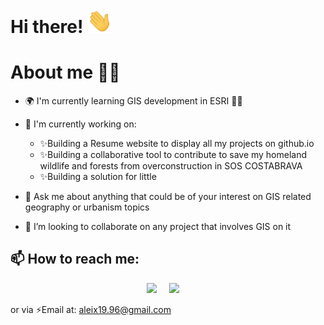  <h1>Hi there! <img src="https://raw.githubusercontent.com/ABSphreak/ABSphreak/master/gifs/Hi.gif" width="40px" /><h1>

# About me 🙇‍♂️

- :earth_africa: I'm currently learning GIS development in ESRI 🌱🌱
- :construction_worker: I'm currently working on: 
  - ✨Building a Resume website to display all my projects on github.io
  - ✨Building a collaborative tool to contribute to save my homeland wildlife and forests from overconstruction in SOS COSTABRAVA
  - ✨Building a solution for little
                      
- 💬 Ask me about anything that could be of your interest on GIS related geography or urbanism topics    
- 👯 I’m looking to collaborate on any project that involves GIS on it

## 📫 How to reach me:

<p align="center">
  <a href="https://twitter.com/aleixbs" target="_blank"><img src="https://img.shields.io/badge/-Twitter-blue?style=for-the-badge&logo=Twitter&logoColor=white" /></a>&nbsp;&nbsp;&nbsp;&nbsp;
  <a href="https://www.linkedin.com/in/aleixbatllesureda/" target="_blank"><img src="https://img.shields.io/badge/linkedin-%230077B5.svg?&style=for-the-badge&logo=linkedin&logoColor=white" /></a>&nbsp;&nbsp;&nbsp;&nbsp;
</p>

or via ⚡Email at: aleix19.96@gmail.com

<!--
**Aleixbs/Aleixbs** is a ✨ _special_ ✨ repository because its `README.md` (this file) appears on your GitHub profile.

Here are some ideas to get you started:

- 🔭 I’m currently working on ...
- 🌱 I’m currently learning ...
- 👯 I’m looking to collaborate on ...
- 🤔 I’m looking for help with ...
- 💬 Ask me about ...
- 📫 How to reach me: ...
- 😄 Pronouns: ...
- ⚡ Fun fact: ...

For more emojis: https://www.webfx.com/tools/emoji-cheat-sheet/
-->
